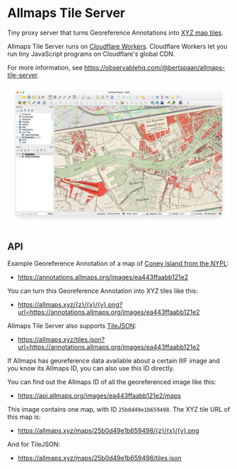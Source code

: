 # Allmaps Tile Server

Tiny proxy server that turns Georeference Annotations into [XYZ map tiles](https://en.wikipedia.org/wiki/Tiled_web_map).

Allmaps Tile Server runs on [Cloudflare Workers](https://workers.cloudflare.com/). Cloudflare Workers let you run tiny JavaScript programs on Cloudflare's global CDN.

<!-- https://blog.cloudflare.com/workers-open-source-announcement/ -->
<!-- https://github.com/cloudflare/miniflare -->

For more information, see https://observablehq.com/@bertspaan/allmaps-tile-server.

![](screenshot.jpg)

## API

Example Georeference Annotation of a map of [Coney Island from the NYPL](https://digitalcollections.nypl.org/items/bdde3640-8624-0137-35d0-37ca81be9adc):

- https://annotations.allmaps.org/images/ea443ffaabb121e2

You can turn this Georeference Annotation into XYZ tiles like this:

- https://allmaps.xyz/{z}/{x}/{y}.png?url=https://annotations.allmaps.org/images/ea443ffaabb121e2

Allmaps Tile Server also supports [TileJSON](https://github.com/mapbox/tilejson-spec):

- https://allmaps.xyz/tiles.json?url=https://annotations.allmaps.org/images/ea443ffaabb121e2

If Allmaps has georeference data available about a certain IIIF image and you know its Allmaps ID, you can also use this ID directly.

You can find out the Allmaps ID of all the georeferenced image like this:

- https://api.allmaps.org/images/ea443ffaabb121e2/maps

This image contains one map, with ID `25b0d49e1b659498`. The XYZ tile URL of this map is:

- https://allmaps.xyz/maps/25b0d49e1b659498/{z}/{x}/{y}.png

And for TileJSON:

- https://allmaps.xyz/maps/25b0d49e1b659498/tiles.json
